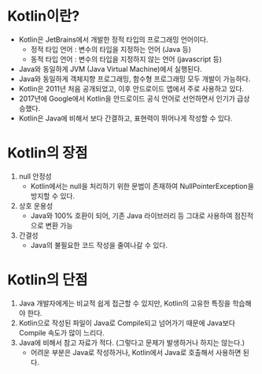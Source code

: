 # Kotlin이란?

- Kotlin은 JetBrains에서 개발한 정적 타입의 프로그래밍 언어이다.
    - 정적 타입 언어 : 변수의 타입을 지정하는 언어 (Java 등)
    - 동적 타입 언어 : 변수의 타입을 지정하지 않는 언어 (javascript 등)
- Java와 동일하게 JVM (Java Virtual Machine)에서 실행된다.
- Java와 동일하게 객체지향 프로그래밍, 함수형 프로그래밍 모두 개발이 가능하다.
- Kotlin은 2011년 처음 공개되었고, 이후 안드로이드 앱에서 주로 사용하고 있다.
- 2017년에 Google에서 Kotlin을 안드로이드 공식 언어로 선언하면서 인기가 급상승했다.
- Kotlin은 Java에 비해서 보다 간결하고, 표현력이 뛰어나게 작성할 수 있다.

# Kotlin의 장점

1. null 안정성
    - Kotlin에서는 null을 처리하기 위한 문법이 존재하여 NullPointerException을 방지할 수 있다.
2. 상호 운용성
    - Java와 100% 호환이 되어, 기존 Java 라이브러리 등 그대로 사용하여 점진적으로 변환 가능
3. 간결성
    - Java의 불필요한 코드 작성을 줄여나갈 수 있다.

# Kotlin의 단점

1. Java 개발자에게는 비교적 쉽게 접근할 수 있지만, Kotlin의 고유한 특징을 학습해야 한다.
2. Kotlin으로 작성된 파일이 Java로 Compile되고 넘어가기 때문에 Java보다 Compile 속도가 많이 느리다.
3. Java에 비해서 참고 자료가 적다. (그렇다고 문제가 발생하거나 하지는 않는다.)
    - 어려운 부분은 Java로 작성하거나, Kotlin에서 Java로 호출해서 사용하면 된다.
